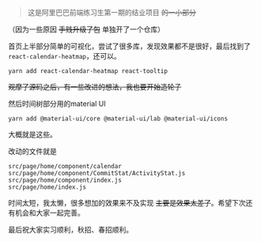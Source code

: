 > 这是阿里巴巴前端练习生第一期的结业项目  ~~的一小部分~~

（因为一些原因 ~~手贱升级了包~~ 单独开了一个仓库）

首页上半部分简单的可视化，尝试了很多库，发现效果都不是很好，最后找到了`react-calendar-heatmap`，还可以。

```
yarn add react-calendar-heatmap react-tooltip
```

~~观摩了源码之后，有一些改进的想法，我也要开始造轮子~~

然后时间树部分用的material UI

```
yarn add @material-ui/core @material-ui/lab @material-ui/icons
```

大概就是这些。



改动的文件就是 

```
src/page/home/component/calendar
src/page/home/component/CommitStat/ActivityStat.js
src/page/home/component/index.js
src/page/home/index.js
```

时间太短，我太懒，很多想加的效果来不及实现   ~~主要是效果太差了~~。希望下次还有机会和大家一起完善。



最后祝大家实习顺利，秋招、春招顺利。


